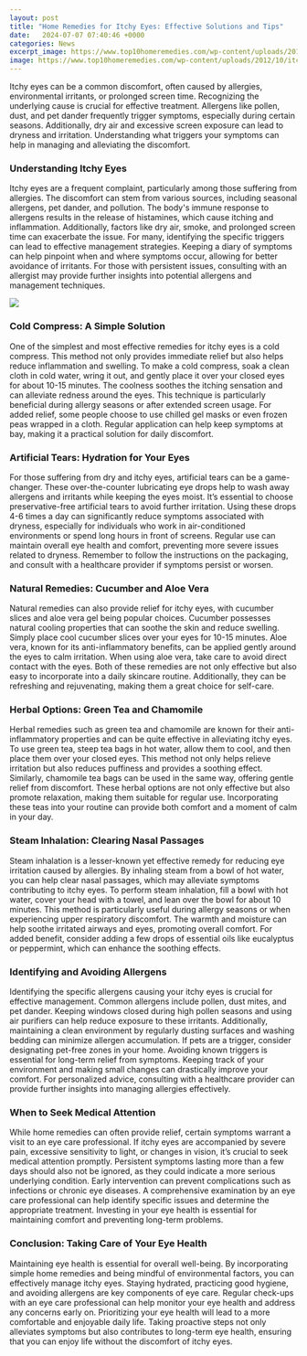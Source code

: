 ```yaml
---
layout: post
title: "Home Remedies for Itchy Eyes: Effective Solutions and Tips"
date:   2024-07-07 07:40:46 +0000
categories: News
excerpt_image: https://www.top10homeremedies.com/wp-content/uploads/2012/10/itchy-eyes-home-remedies.jpg
image: https://www.top10homeremedies.com/wp-content/uploads/2012/10/itchy-eyes-home-remedies.jpg
---
```


Itchy eyes can be a common discomfort, often caused by allergies, environmental irritants, or prolonged screen time. Recognizing the underlying cause is crucial for effective treatment. Allergens like pollen, dust, and pet dander frequently trigger symptoms, especially during certain seasons. Additionally, dry air and excessive screen exposure can lead to dryness and irritation. Understanding what triggers your symptoms can help in managing and alleviating the discomfort.
### Understanding Itchy Eyes
Itchy eyes are a frequent complaint, particularly among those suffering from allergies. The discomfort can stem from various sources, including seasonal allergens, pet dander, and pollution. The body's immune response to allergens results in the release of histamines, which cause itching and inflammation. Additionally, factors like dry air, smoke, and prolonged screen time can exacerbate the issue. For many, identifying the specific triggers can lead to effective management strategies. Keeping a diary of symptoms can help pinpoint when and where symptoms occur, allowing for better avoidance of irritants. For those with persistent issues, consulting with an allergist may provide further insights into potential allergens and management techniques.

![](https://www.top10homeremedies.com/wp-content/uploads/2012/10/itchy-eyes-home-remedies.jpg)
### Cold Compress: A Simple Solution
One of the simplest and most effective remedies for itchy eyes is a cold compress. This method not only provides immediate relief but also helps reduce inflammation and swelling. To make a cold compress, soak a clean cloth in cold water, wring it out, and gently place it over your closed eyes for about 10-15 minutes. The coolness soothes the itching sensation and can alleviate redness around the eyes. This technique is particularly beneficial during allergy seasons or after extended screen usage. For added relief, some people choose to use chilled gel masks or even frozen peas wrapped in a cloth. Regular application can help keep symptoms at bay, making it a practical solution for daily discomfort.
### Artificial Tears: Hydration for Your Eyes
For those suffering from dry and itchy eyes, artificial tears can be a game-changer. These over-the-counter lubricating eye drops help to wash away allergens and irritants while keeping the eyes moist. It’s essential to choose preservative-free artificial tears to avoid further irritation. Using these drops 4-6 times a day can significantly reduce symptoms associated with dryness, especially for individuals who work in air-conditioned environments or spend long hours in front of screens. Regular use can maintain overall eye health and comfort, preventing more severe issues related to dryness. Remember to follow the instructions on the packaging, and consult with a healthcare provider if symptoms persist or worsen.
### Natural Remedies: Cucumber and Aloe Vera
Natural remedies can also provide relief for itchy eyes, with cucumber slices and aloe vera gel being popular choices. Cucumber possesses natural cooling properties that can soothe the skin and reduce swelling. Simply place cool cucumber slices over your eyes for 10-15 minutes. Aloe vera, known for its anti-inflammatory benefits, can be applied gently around the eyes to calm irritation. When using aloe vera, take care to avoid direct contact with the eyes. Both of these remedies are not only effective but also easy to incorporate into a daily skincare routine. Additionally, they can be refreshing and rejuvenating, making them a great choice for self-care.
### Herbal Options: Green Tea and Chamomile
Herbal remedies such as green tea and chamomile are known for their anti-inflammatory properties and can be quite effective in alleviating itchy eyes. To use green tea, steep tea bags in hot water, allow them to cool, and then place them over your closed eyes. This method not only helps relieve irritation but also reduces puffiness and provides a soothing effect. Similarly, chamomile tea bags can be used in the same way, offering gentle relief from discomfort. These herbal options are not only effective but also promote relaxation, making them suitable for regular use. Incorporating these teas into your routine can provide both comfort and a moment of calm in your day.
### Steam Inhalation: Clearing Nasal Passages
Steam inhalation is a lesser-known yet effective remedy for reducing eye irritation caused by allergies. By inhaling steam from a bowl of hot water, you can help clear nasal passages, which may alleviate symptoms contributing to itchy eyes. To perform steam inhalation, fill a bowl with hot water, cover your head with a towel, and lean over the bowl for about 10 minutes. This method is particularly useful during allergy seasons or when experiencing upper respiratory discomfort. The warmth and moisture can help soothe irritated airways and eyes, promoting overall comfort. For added benefit, consider adding a few drops of essential oils like eucalyptus or peppermint, which can enhance the soothing effects.
### Identifying and Avoiding Allergens
Identifying the specific allergens causing your itchy eyes is crucial for effective management. Common allergens include pollen, dust mites, and pet dander. Keeping windows closed during high pollen seasons and using air purifiers can help reduce exposure to these irritants. Additionally, maintaining a clean environment by regularly dusting surfaces and washing bedding can minimize allergen accumulation. If pets are a trigger, consider designating pet-free zones in your home. Avoiding known triggers is essential for long-term relief from symptoms. Keeping track of your environment and making small changes can drastically improve your comfort. For personalized advice, consulting with a healthcare provider can provide further insights into managing allergies effectively.
### When to Seek Medical Attention
While home remedies can often provide relief, certain symptoms warrant a visit to an eye care professional. If itchy eyes are accompanied by severe pain, excessive sensitivity to light, or changes in vision, it’s crucial to seek medical attention promptly. Persistent symptoms lasting more than a few days should also not be ignored, as they could indicate a more serious underlying condition. Early intervention can prevent complications such as infections or chronic eye diseases. A comprehensive examination by an eye care professional can help identify specific issues and determine the appropriate treatment. Investing in your eye health is essential for maintaining comfort and preventing long-term problems.
### Conclusion: Taking Care of Your Eye Health
Maintaining eye health is essential for overall well-being. By incorporating simple home remedies and being mindful of environmental factors, you can effectively manage itchy eyes. Staying hydrated, practicing good hygiene, and avoiding allergens are key components of eye care. Regular check-ups with an eye care professional can help monitor your eye health and address any concerns early on. Prioritizing your eye health will lead to a more comfortable and enjoyable daily life. Taking proactive steps not only alleviates symptoms but also contributes to long-term eye health, ensuring that you can enjoy life without the discomfort of itchy eyes.